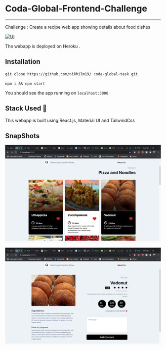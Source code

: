 # Coda-Global-Frontend-Challenge

---

Challenge : Create a recipe web app showing details about food dishes

[![UI](https://img.shields.io/website?down_color=red&down_message=Check+here&label=Website&style=for-the-badge&up_color=green&up_message=up&url=https%3A%2F%2Fsecure-refuge-83521.herokuapp.com%2F)](https://secure-refuge-83521.herokuapp.com/)

The webapp is deployed on Heroku .

## Installation

`git clone https://github.com/nikhilm19/ coda-global-task.git`

`npm i && npm start`

You should see the app running on `localhost:3000`

## Stack Used 🚀

This webapp is built using React.js, Material UI and TailwindCss

## SnapShots

![Home](demos/home2.png?raw=true "Title")

![Details](demos/details2.png?raw=true "Details")
